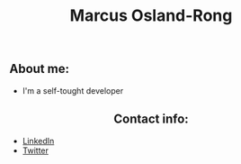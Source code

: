 <h1 align="center">Marcus Osland-Rong</h1>
<br>
<h2>About me:</h2>
<ul>
	<li><p>I'm a self-tought developer</p></li>
</ul>


<h2 align="center">Contact info:</h2>

<ul>
	<li><a href="www.linkedin.com/in/marcus-osland-rong">LinkedIn</a></li>
	<li><a href="https://twitter.com/marcusrong1">Twitter</a></li>
	
</ul>
